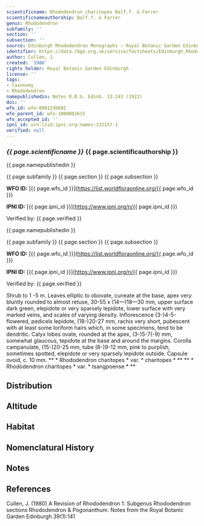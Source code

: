 ```yaml
---
scientificname: Rhododendron charitopes Balf.f. & Farrer
scientificnameauthorship: Balf.f. & Farrer
genus: Rhododendron
subfamily: ''
section: ''
subsection: ''
source: Edinburgh Rhododendron Monographs – Royal Botanic Garden Edinburgh
identifier: https://data.rbge.org.uk/service/factsheets/Edinburgh_Rhododendron_Monographs.xhtml
author: Cullen, J.
created: '1980'
rights holder: Royal Botanic Garden Edinburgh
license: ''
tags:
- taxonomy
- Rhododendron
namepublishedin: Notes R.B.G. Edinb. 13:243 (1922)
doi: ''
wfo_id: wfo-0001230882
wfo_parent_id: wfo-1000002615
wfo_accepted_id: ''
ipni_id: urn:lsid:ipni.org:names:332157-1
verified: null
---
```

### _{{ page.scientificname }}_ {{ page.scientificauthorship }}
 {{ page.namepublishedin }}

{{ page.subfamily }} {{ page.section }} {{ page.subsection }}

**WFO ID:** [{{ page.wfo_id }}](https://list.worldfloraonline.org/{{ page.wfo_id }})

**IPNI ID:** [{{ page.ipni_id }}](https://www.ipni.org/n/{{ page.ipni_id }})

Verified by: {{ page.verified }}

 {{ page.namepublishedin }}

{{ page.subfamily }} {{ page.section }} {{ page.subsection }}

**WFO ID:** [{{ page.wfo_id }}](https://list.worldfloraonline.org/{{ page.wfo_id }})

**IPNI ID:** [{{ page.ipni_id }}](https://www.ipni.org/n/{{ page.ipni_id }})

Verified by: {{ page.verified }}



Shrub to 1 -5 m. Leaves elliptic to obovate, cuneate at the base, apex very bluntly rounded to almost retuse, 30-55 x (14—)18—30 mm, upper surface dark green, elepidote or very sparsely lepidote, lower surface with very marked veins, and scales of varying density. Inflorescence (3-)4-5-flowered, pedicels lepidote, (18-)20-27 mm, rachis very short, pubescent with at least some loriform hairs which, in some specimens, tend to be dendritic. Calyx lobes ovate, rounded at the apex, (3-)5-7(-9) mm, somewhat glaucous, tepidote at the base and around the margins. Corolla campanulate, (15-)20-25 mm, tube (8-)9-12 mm, pink to purplish, sometimes spotted, elepidote or very sparsely lepidote outside. Capsule ovoid, c. 10 mm. ** * Rhododendron charitopes * var. * charitopes * ** ** * Rhododendron charitopes * var. * tsangpoense * **

## Distribution


## Altitude


## Habitat


## Nomenclatural History

                       
## Notes


## References

Cullen, J. (1980) A Revision of Rhododendron 1: Subgenus Rhododendron sections Rhododendron & Pogonanthum. Notes from the Royal Botanic Garden Edinburgh 39(1):141
